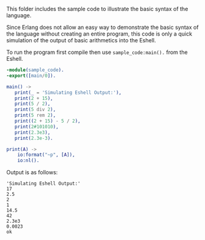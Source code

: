 This folder includes the sample code to illustrate
the basic syntax of the language.

Since Erlang does not allow an easy way to demonstrate the basic syntax of the language without creating an entire program, this code is only a quick simulation of the output of basic arithmetics into the Eshell.

To run the program first compile then use `sample_code:main().` from the Eshell.

```erlang
-module(sample_code).
-export([main/0]).

main() ->
   print(_ = 'Simulating Eshell Output:'),
   print(2 + 15),
   print(5 / 2),
   print(5 div 2),
   print(5 rem 2),
   print((2 + 15) - 5 / 2),
   print(2#101010),
   print(2.3e3),
   print(2.3e-3).

print(A) ->
    io:format("~p", [A]),
    io:nl().
```
Output is as follows:

```
'Simulating Eshell Output:'
17
2.5
2
1
14.5
42
2.3e3
0.0023
ok
```

